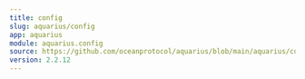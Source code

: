 ```yaml
---
title: config
slug: aquarius/config
app: aquarius
module: aquarius.config
source: https://github.com/oceanprotocol/aquarius/blob/main/aquarius/config.py
version: 2.2.12
---
```

